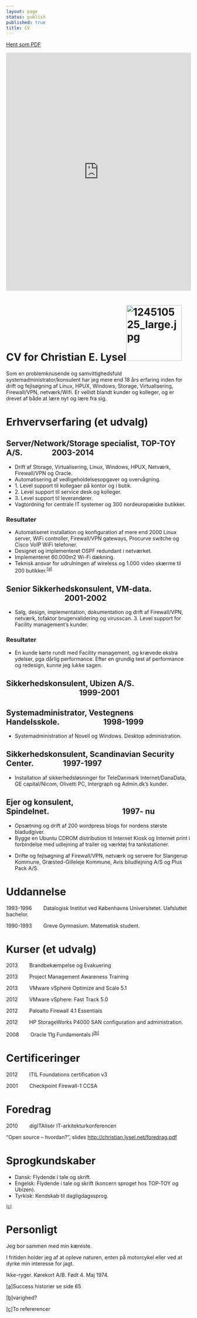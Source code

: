 ```yaml
---
layout: page
status: publish
published: true
title: CV
---
```

<a href="https://drive.google.com/file/d/0B0TUONfhnX--al9iYkpHWHJyeGc/edit?usp=sharing">Hent som PDF</a>

<iframe src='http://cdn.knightlab.com/libs/timeline/latest/embed/index.html?source=0AkTUONfhnX--dDQ2WDByckpHOEplcVp4VGNEOWR3NFE&font=Bevan-PotanoSans&maptype=toner&lang=en&hash_bookmark=true&height=650' width='100%' height='650' frameborder='0'></iframe>


<h1 class="c0"><a name="h.px4w7ja4d1o3"></a><span>CV for Christian E. Lysel</span><span style="overflow: hidden; display: inline-block; margin: 0.00px 0.00px; border: 0.00px solid #000000; transform: rotate(0.00rad) translateZ(0px); -webkit-transform: rotate(0.00rad) translateZ(0px); width: 151.50px; height: 151.50px;"><img alt="124510525_large.jpg" src="images/image00.jpg" style="width: 151.50px; height: 151.50px; margin-left: 0.00px; margin-top: 0.00px; transform: rotate(0.00rad) translateZ(0px); -webkit-transform: rotate(0.00rad) translateZ(0px);" title=""></span></h1><p class="c3"><span>Som en problemknusende og samvittighedsfuld systemadministrator/konsulent har jeg mere end 18 &aring;rs erfaring inden for drift og fejls&oslash;gning af Linux, HPUX, Windows, Storage, Virtualisering, Firewall/VPN, netv&aelig;rk/Wifi. Er vellidt blandt kunder og kolleger, og er drevet af b&aring;de at l&aelig;re nyt og l&aelig;re fra sig.</span></p><p class="c3 c10"><span></span></p><h1 class="c0"><a name="h.5qhcfxdgk0pm"></a><span>Erhvervserfaring (et udvalg)</span></h1><h2 class="c0"><a name="h.m1cr6yymcfyh"></a><span>Server</span><span>/Network/Storage specialist, TOP-TOY A/S.&nbsp;&nbsp;&nbsp;&nbsp;&nbsp;&nbsp;&nbsp;&nbsp;&nbsp;&nbsp;&nbsp;&nbsp;&nbsp;&nbsp;&nbsp;&nbsp;2003-2014</span></h2><ul class="c11 lst-kix_npz56ri4ynet-0 start"><li class="c1"><span class="c2">Drift af Storage, Virtualisering, Linux, Windows, HPUX, Netv&aelig;rk, Firewall/VPN og Oracle.</span></li><li class="c1"><span class="c2">Automatisering af vedligeholdelsesopgaver og overv&aring;gning.</span></li><li class="c1"><span class="c2">1. Level</span><span class="c2">&nbsp;support </span><span class="c2">til kollegaer p&aring; kontor og i butik.</span></li><li class="c1"><span class="c2">2. Level support til service desk og kolleger.</span></li><li class="c1"><span class="c2">3. Level support til leverand&oslash;rer.</span></li><li class="c1"><span class="c2">Vagtordning for centrale IT systemer og 300 nordeurop&aelig;iske butikker.</span></li></ul><h3 class="c0"><a name="h.58x1wqea882r"></a><span>Resultater</span></h3><ul class="c11 lst-kix_n3pd7sw4jqg5-0 start"><li class="c1"><span class="c2">Automatiseret installation og konfiguration af mere end 2000 Linux server, WiFi controller, Firewall/VPN gateways, Procurve switche og Cisco VoIP WiFi telefoner.</span></li><li class="c1"><span class="c2">Designet og implementeret OSPF redundant i netv&aelig;rket.</span></li><li class="c1"><span class="c2">Implementeret 60.000m</span><span class="c2 c19">2</span><span class="c2">&nbsp;Wi-Fi d&aelig;kning.</span></li><li class="c1"><span class="c2">Teknisk ansvar for udrulningen af wireless og 1.000 video sk&aelig;rme til 200 butikker.</span><sup><a href="#cmnt1" name="cmnt_ref1">[a]</a></sup></li></ul><h2 class="c0"><a name="h.obvkv3nf8bsw"></a><span>Senior Sikkerhedskonsulent, VM-data. &nbsp;&nbsp;&nbsp;&nbsp;&nbsp;&nbsp;&nbsp;&nbsp;&nbsp;&nbsp;&nbsp;&nbsp;&nbsp;&nbsp;&nbsp;&nbsp;&nbsp;&nbsp;&nbsp;&nbsp;&nbsp;&nbsp;&nbsp;&nbsp;&nbsp;&nbsp;&nbsp;&nbsp;&nbsp;&nbsp;&nbsp;&nbsp;2001-2002</span></h2><ul class="c11 lst-kix_dhcubcm7e45p-0 start"><li class="c1"><span class="c2">Salg, design, implementation, dokumentation og drift af Firewall/VPN, netv&aelig;rk, tofaktor brugervalidering og virusscan. 3. Level support for Facility management&rsquo;s kunder.</span></li></ul><h3 class="c0"><a name="h.ygjrq0vs8hce"></a><span>Resultater</span></h3><ul class="c11 lst-kix_cp09glr8kd1f-0 start"><li class="c1"><span class="c2">En kunde k&oslash;rte rundt med Facility management, og kr&aelig;vede ekstra ydelser, pga d&aring;rlig performance. Efter en grundig test af performance og redesign, kunne jeg lukke sagen.</span></li></ul><h2 class="c0"><a name="h.8j1lf6bak1vg"></a><span>Sikkerhedskonsulent, Ubizen A/S. &nbsp;&nbsp;&nbsp;&nbsp;&nbsp;&nbsp;&nbsp;&nbsp;&nbsp;&nbsp;&nbsp;&nbsp;&nbsp;&nbsp;&nbsp;&nbsp;&nbsp;&nbsp;&nbsp;&nbsp;&nbsp;&nbsp;&nbsp;&nbsp;&nbsp;&nbsp;&nbsp;&nbsp;&nbsp;&nbsp;&nbsp;&nbsp;&nbsp;&nbsp;&nbsp;&nbsp;&nbsp;&nbsp;&nbsp;&nbsp;1999-2001&nbsp;&nbsp;&nbsp;&nbsp;&nbsp;&nbsp;&nbsp;&nbsp;</span></h2><h2 class="c0"><a name="h.peux72fyk558"></a><span>Systemadministrator, Vestegnens Handelsskole.&nbsp;&nbsp;&nbsp;&nbsp;&nbsp;&nbsp;&nbsp;&nbsp;&nbsp;&nbsp;&nbsp;&nbsp;&nbsp;&nbsp;&nbsp;&nbsp;&nbsp;&nbsp;&nbsp;&nbsp;&nbsp;&nbsp;&nbsp;&nbsp;1998-1999</span></h2><ul class="c11 lst-kix_25s552wfbfcb-0 start"><li class="c1"><span class="c2">Systemadministration af Novell og Windows. Desktop administration.</span></li></ul><h2 class="c0"><a name="h.aapgwandhl7"></a><span>Sikkerhedskonsulent, Scandinavian Security Center.&nbsp;&nbsp;&nbsp;&nbsp;&nbsp;&nbsp;&nbsp;&nbsp;&nbsp;&nbsp;&nbsp;&nbsp;&nbsp;&nbsp;&nbsp;&nbsp;1997-1997</span></h2><ul class="c11 lst-kix_1hkpnnug7iej-0 start"><li class="c1"><span class="c2">Installation af sikkerhedsl&oslash;sninger for </span><span class="c2 c13">TeleDanmark Internet/DanaData, GE capital/Nicom, Olivetti PC, Intergraph og Admin.dk&rsquo;s kunder.</span></li></ul><h2 class="c0"><a name="h.h9mdwugojgs4"></a><span>Ejer og konsulent, Spindelnet.&nbsp;&nbsp;&nbsp;&nbsp;&nbsp;&nbsp;&nbsp;&nbsp;&nbsp;&nbsp;&nbsp;&nbsp;&nbsp;&nbsp;&nbsp;&nbsp;&nbsp;&nbsp;&nbsp;&nbsp;&nbsp;&nbsp;&nbsp;&nbsp;&nbsp;&nbsp;&nbsp;&nbsp;&nbsp;&nbsp;&nbsp;&nbsp;&nbsp;&nbsp;&nbsp;&nbsp;&nbsp;&nbsp;&nbsp;&nbsp;1997- nu</span></h2><ul class="c11 lst-kix_kk4imsp2m9n1-0 start"><li class="c1"><span class="c2">Ops&aelig;tning og drift af 200 wordpress blogs for nordens st&oslash;rste bladudgiver.</span></li><li class="c1"><span class="c2">Bygge en Ubuntu CDROM distribution til Internet Kiosk og Internet print i forbindelse med udlejning af trailer og v&aelig;rkt&oslash;j fra tankstationer.</span></li></ul><ul class="c11 lst-kix_cixlqerdxqkv-0 start"><li class="c1"><span class="c2">Drifte og fejls&oslash;gning af Firewall/VPN, netv&aelig;rk og servere for Slangerup Kommune, Gr&aelig;sted-Gilleleje Kommune, Avis biludlejning A/S og Plus Pack A/S.</span></li></ul><p class="c3 c10"><span></span></p><h1 class="c0"><a name="h.jk0cjgvi1zp7"></a><span>Uddannelse</span></h1><p class="c3"><span>1993-1996&nbsp;&nbsp;&nbsp;&nbsp;&nbsp;&nbsp;&nbsp;&nbsp;Datalogisk Institut ved K&oslash;benhavns Universitetet. </span><span>Uafsluttet bachelor.</span></p><p class="c3"><span>1990-1993&nbsp;&nbsp;&nbsp;&nbsp;&nbsp;&nbsp;&nbsp;&nbsp;Greve Gymnasium. Matematisk student.</span></p><p class="c3 c10 c14"><span></span></p><h1 class="c0"><a name="h.lcj9vrw8hgsc"></a><span>Kurser (et udvalg)</span></h1><p class="c3"><span>2013&nbsp;&nbsp;&nbsp;&nbsp;&nbsp;&nbsp;&nbsp;&nbsp;Brandbek&aelig;mpelse og Evakuering</span></p><p class="c3"><span>2013&nbsp;&nbsp;&nbsp;&nbsp;&nbsp;&nbsp;&nbsp;&nbsp;Project Management Awareness Training</span></p><p class="c3"><span>2013&nbsp;&nbsp;&nbsp;&nbsp;&nbsp;&nbsp;&nbsp;&nbsp;VMware vSphere Optimize and Scale 5.1</span></p><p class="c3"><span>2012&nbsp;&nbsp;&nbsp;&nbsp;&nbsp;&nbsp;&nbsp;&nbsp;VMware vSphere: Fast Track 5.0</span></p><p class="c3"><span>2012&nbsp;&nbsp;&nbsp;&nbsp;&nbsp;&nbsp;&nbsp;&nbsp;Paloalto Firewall 4.1 Essentials </span></p><p class="c3"><span>2012&nbsp;&nbsp;&nbsp;&nbsp;&nbsp;&nbsp;&nbsp;&nbsp;HP StorageWorks P4000 SAN configuration and administration.</span></p><p class="c3"><span>2008&nbsp;&nbsp;&nbsp;&nbsp;&nbsp;&nbsp;&nbsp;&nbsp;Oracle 11g Fundamentals I</span><sup><a href="#cmnt2" name="cmnt_ref2">[b]</a></sup></p><p class="c3 c10"><span></span></p><h1 class="c0"><a name="h.qkzbze17ts13"></a><span>Certificeringer</span></h1><p class="c3"><span>2012&nbsp;&nbsp;&nbsp;&nbsp;&nbsp;&nbsp;&nbsp;&nbsp;ITIL Foundations certification v3</span></p><p class="c3"><span>2001&nbsp;&nbsp;&nbsp;&nbsp;&nbsp;&nbsp;&nbsp;&nbsp;Checkpoint Firewall-1 CCSA</span></p><p class="c3 c10"><span></span></p><h1 class="c0"><a name="h.40i3s6cppw7a"></a><span>Foredrag</span></h1><p class="c3 c14"><span>2010&nbsp;&nbsp;&nbsp;&nbsp;&nbsp;&nbsp;&nbsp;&nbsp;digITAlis&eacute;r IT-arkitekturkonferencen</span></p><p class="c3 c7"><span class="c15">&ldquo;Open source &ndash; hvordan?&rdquo;, slides </span><span class="c9"><a class="c18" href="http://www.google.com/url?q=http%3A%2F%2Fchristian.lysel.net%2Ffordrag.pdf&amp;sa=D&amp;sntz=1&amp;usg=AFQjCNEABli0OjvvkfFwxhROproTIhIABQ">http://christian.lysel.net/foredrag.pdf</a></span></p><p class="c3 c10 c14"><span></span></p><h1 class="c0"><a name="h.2bj9iwjy1m4f"></a><span>Sprogkundskaber</span></h1><ul class="c11 lst-kix_ntqns5sixnsi-0 start"><li class="c1"><span>Dansk: Flydende i tale og skrift.</span></li><li class="c1"><span>Engelsk: Flydende i tale og skrift (koncern sproget hos TOP-TOY og Ubizen).</span></li><li class="c1"><span>Tyrkisk: Kendskab til dagligdagssprog.</span></li></ul><p class="c3 c10"><span></span></p><sup><a href="#cmnt3" name="cmnt_ref3">[c]</a></sup><h1 class="c0"><a name="h.peh7ckou4jgb"></a><span>Personligt</span></h1><p class="c3"><span>Jeg bor sammen med min k&aelig;reste.</span></p><p class="c3"><span>I fritiden holder jeg af at opleve naturen, enten p&aring; motorcykel eller ved at dyrke min interesse for jagt.</span></p><p class="c3 c10"><span class="c20"></span></p><p class="c3"><span>Ikke-ryger. K&oslash;rekort A/B. F&oslash;dt 4. Maj 1974.</span></p><p class="c3 c10"><span></span></p><p class="c3 c10"><span></span></p><div><p class="c3 c8"><span></span></p><p class="c3 c10 c17"><span></span></p><p class="c3 c10 c17"><span></span></p></div><div class="c12"><p class="c16 c6 c14"><a href="#cmnt_ref1" name="cmnt1">[a]</a><span class="c4">Success historier se side 65</span></p></div><div class="c12"><p class="c6 c14 c16"><a href="#cmnt_ref2" name="cmnt2">[b]</a><span class="c4">varighed?</span></p></div><div class="c12"><p class="c16 c6 c14"><a href="#cmnt_ref3" name="cmnt3">[c]</a><span class="c4">To refererencer</span></p></div>

